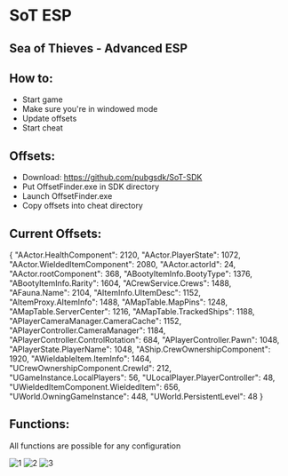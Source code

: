 # SoT ESP
## Sea of Thieves - Advanced ESP

## How to:
- Start game
- Make sure you're in windowed mode
- Update offsets
- Start cheat

## Offsets:
- Download: https://github.com/pubgsdk/SoT-SDK
- Put OffsetFinder.exe in SDK directory
- Launch OffsetFinder.exe
- Copy offsets into cheat directory

## Current Offsets:
{
    "AActor.HealthComponent": 2120,
    "AActor.PlayerState": 1072,
    "AActor.WieldedItemComponent": 2080,
    "AActor.actorId": 24,
    "AActor.rootComponent": 368,
    "ABootyItemInfo.BootyType": 1376,
    "ABootyItemInfo.Rarity": 1604,
    "ACrewService.Crews": 1488,
    "AFauna.Name": 2104,
    "AItemInfo.UItemDesc": 1152,
    "AItemProxy.AItemInfo": 1488,
    "AMapTable.MapPins": 1248,
    "AMapTable.ServerCenter": 1216,
    "AMapTable.TrackedShips": 1188,
    "APlayerCameraManager.CameraCache": 1152,
    "APlayerController.CameraManager": 1184,
    "APlayerController.ControlRotation": 684,
    "APlayerController.Pawn": 1048,
    "APlayerState.PlayerName": 1048,
    "AShip.CrewOwnershipComponent": 1920,
    "AWieldableItem.ItemInfo": 1464,
    "UCrewOwnershipComponent.CrewId": 212,
    "UGameInstance.LocalPlayers": 56,
    "ULocalPlayer.PlayerController": 48,
    "UWieldedItemComponent.WieldedItem": 656,
    "UWorld.OwningGameInstance": 448,
    "UWorld.PersistentLevel": 48
}


## Functions:
All functions are possible for any configuration

![1](https://i.imgur.com/bjLxEJo.png)
![2](https://i.imgur.com/dmiCJuz.png)
![3](https://i.imgur.com/I2V64jP.png)
